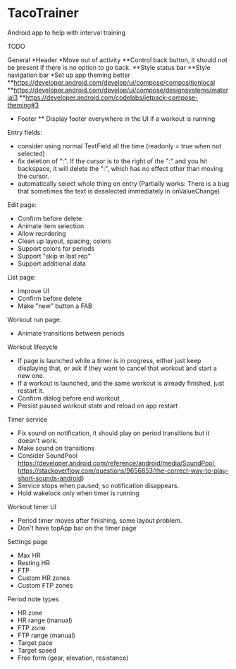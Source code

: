 # TacoTrainer
Android app to help with interval training

TODO

General
 *Header
 *Move out of activity
 **Control back button, it should not be present if there is no option to go back.
 **Style status bar
 **Style navigation bar
 *Set up app theming better
 **https://developer.android.com/develop/ui/compose/compositionlocal
 **https://developer.android.com/develop/ui/compose/designsystems/material3
 **https://developer.android.com/codelabs/jetpack-compose-theming#3
 * Footer
 ** Display footer everywhere in the UI if a workout is running

Entry fields:
 * consider using normal TextField all the time (readonly = true when not selected)
 * fix deletion of ":". If the cursor is to the right of the ":" and you hit backspace, it
   will delete the ":", which has no effect other than moving the cursor.
 * automatically select whole thing on entry (Partially works: There is a bug that sometimes
   the text is deselected immediately in onValueChange)

Edit page:
 * Confirm before delete
 * Animate item selection
 * Allow reordering
 * Clean up layout, spacing, colors
 * Support colors for periods
 * Support "skip in last rep"
 * Support additional data

List page:
 * improve UI
 * Confirm before delete
 * Make "new" button a FAB

Workout run page:
 * Animate transitions between periods

Workout lifecycle 
 * If page is launched while a timer is in progress, either just keep displaying that, or ask if they want to cancel that workout and start a new one.
 * If a workout is launched, and the same workout is already finished, just restart it.
 * Confirm dialog before end workout
 * Persist paused workout state and reload on app restart

Timer service
 * Fix sound on notification, it should play on period transitions but it doesn't work.
 * Make sound on transitions
 *   Consider SoundPool https://developer.android.com/reference/android/media/SoundPool, https://stackoverflow.com/questions/9656853/the-correct-way-to-play-short-sounds-android)
 * Service stops when paused, so notification disappears.
 * Hold wakelock only when timer is running

Workout timer UI
 * Period timer moves after finishing, some layout problem.
 * Don't have topApp bar on the timer page

Settings page
 * Max HR
 * Resting HR
 * FTP
 * Custom HR zones
 * Custom FTP zones

Period note types
 * HR zone
 * HR range (manual)
 * FTP zone
 * FTP range (manual)
 * Target pace
 * Target speed
 * Free form (gear, elevation, resistance)

